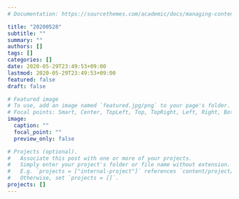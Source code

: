 ```yaml
---
# Documentation: https://sourcethemes.com/academic/docs/managing-content/

title: "20200528"
subtitle: ""
summary: ""
authors: []
tags: []
categories: []
date: 2020-05-29T23:49:53+09:00
lastmod: 2020-05-29T23:49:53+09:00
featured: false
draft: false

# Featured image
# To use, add an image named `featured.jpg/png` to your page's folder.
# Focal points: Smart, Center, TopLeft, Top, TopRight, Left, Right, BottomLeft, Bottom, BottomRight.
image:
  caption: ""
  focal_point: ""
  preview_only: false

# Projects (optional).
#   Associate this post with one or more of your projects.
#   Simply enter your project's folder or file name without extension.
#   E.g. `projects = ["internal-project"]` references `content/project/deep-learning/index.md`.
#   Otherwise, set `projects = []`.
projects: []
---
```

